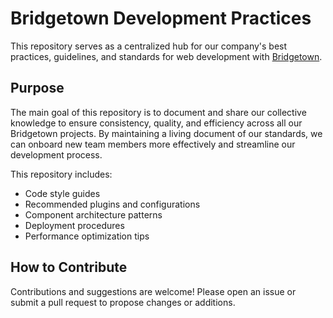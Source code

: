 # Bridgetown Development Practices

This repository serves as a centralized hub for our company's best practices, guidelines, and standards for web development with [Bridgetown](https://www.bridgetownrb.com/).

## Purpose

The main goal of this repository is to document and share our collective knowledge to ensure consistency, quality, and efficiency across all our Bridgetown projects. By maintaining a living document of our standards, we can onboard new team members more effectively and streamline our development process.

This repository includes:

- Code style guides
- Recommended plugins and configurations
- Component architecture patterns
- Deployment procedures
- Performance optimization tips

## How to Contribute

Contributions and suggestions are welcome! Please open an issue or submit a pull request to propose changes or additions.
